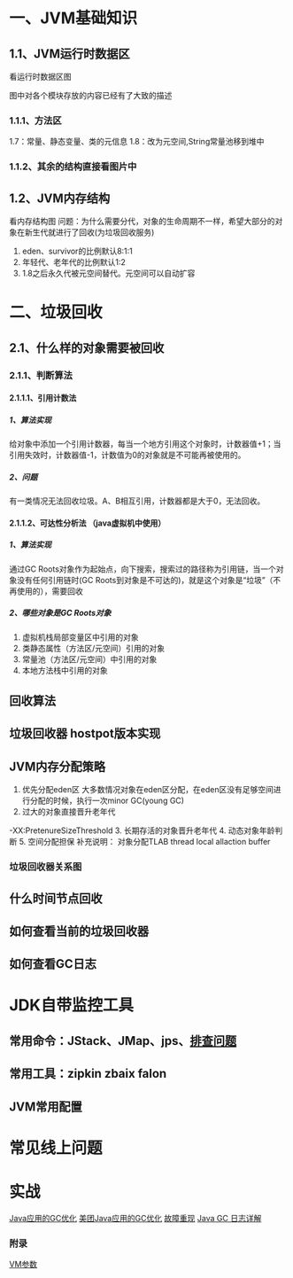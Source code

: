 # 一、JVM基础知识
## 1.1、JVM运行时数据区
看运行时数据区图

图中对各个模块存放的内容已经有了大致的描述
### 1.1.1、方法区
1.7：常量、静态变量、类的元信息
1.8：改为元空间,String常量池移到堆中
### 1.1.2、其余的结构直接看图片中

## 1.2、JVM内存结构
看内存结构图
问题：为什么需要分代，对象的生命周期不一样，希望大部分的对象在新生代就进行了回收(为垃圾回收服务)
1. eden、survivor的比例默认8:1:1
2. 年轻代、老年代的比例默认1:2
3. 1.8之后永久代被元空间替代。元空间可以自动扩容

# 二、垃圾回收
## 2.1、什么样的对象需要被回收
### 2.1.1、判断算法
#### 2.1.1.1、引用计数法
##### 1、算法实现
给对象中添加一个引用计数器，每当一个地方引用这个对象时，计数器值+1；当引用失效时，计数器值-1，计数值为0的对象就是不可能再被使用的。
##### 2、问题
有一类情况无法回收垃圾。A、B相互引用，计数器都是大于0，无法回收。
#### 2.1.1.2、可达性分析法 （java虚拟机中使用）
##### 1、算法实现

通过GC Roots对象作为起始点，向下搜索，搜索过的路径称为引用链，当一个对象没有任何引用链时(GC Roots到对象是不可达的)，就是这个对象是“垃圾”（不再使用的），需要回收

##### 2、哪些对象是GC Roots对象
1. 虚拟机栈局部变量区中引用的对象
2. 类静态属性（方法区/元空间）引用的对象
3. 常量池（方法区/元空间）中引用的对象
4. 本地方法栈中引用的对象
## 回收算法

## 垃圾回收器 hostpot版本实现

## JVM内存分配策略
1. 优先分配eden区
大多数情况对象在eden区分配，在eden区没有足够空间进行分配的时候，执行一次minor GC(young GC)
2. 过大的对象直接晋升老年代

-XX:PretenureSizeThreshold
3. 长期存活的对象晋升老年代
4. 动态对象年龄判断
5. 空间分配担保
补充说明：
对象分配TLAB thread local allaction  buffer



### 垃圾回收器关系图

## 什么时间节点回收

## 如何查看当前的垃圾回收器

## 如何查看GC日志

# JDK自带监控工具

## 常用命令：JStack、JMap、jps、[排查问题](http://guafei.iteye.com/blog/1815222)

## 常用工具：zipkin zbaix falon

## JVM常用配置

# 常见线上问题

# 实战
[Java应用的GC优化](https://tech.meituan.com/jvm_optimize.html)
[美团Java应用的GC优化](https://mp.weixin.qq.com/s?__biz=MjM5NjQ5MTI5OA==&mid=2651747273&idx=1&sn=7f947064a41eeecb6816a5d0838581ae&chksm=bd12aa848a65239289d5c39264e89bd175f377f6554bfe93b37ad6498cf13deff356333c5398&mpshare=1&scene=1&srcid=1229bnD25a2zpI3DBKQxsI8T#rd)
[故障重现](https://blog.csdn.net/u010602357/article/details/54286346)
[Java GC 日志详解](https://blog.csdn.net/wanglha/article/details/48713217)

### 附录
[VM参数](http://www.oracle.com/technetwork/java/javase/tech/vmoptions-jsp-140102.html)